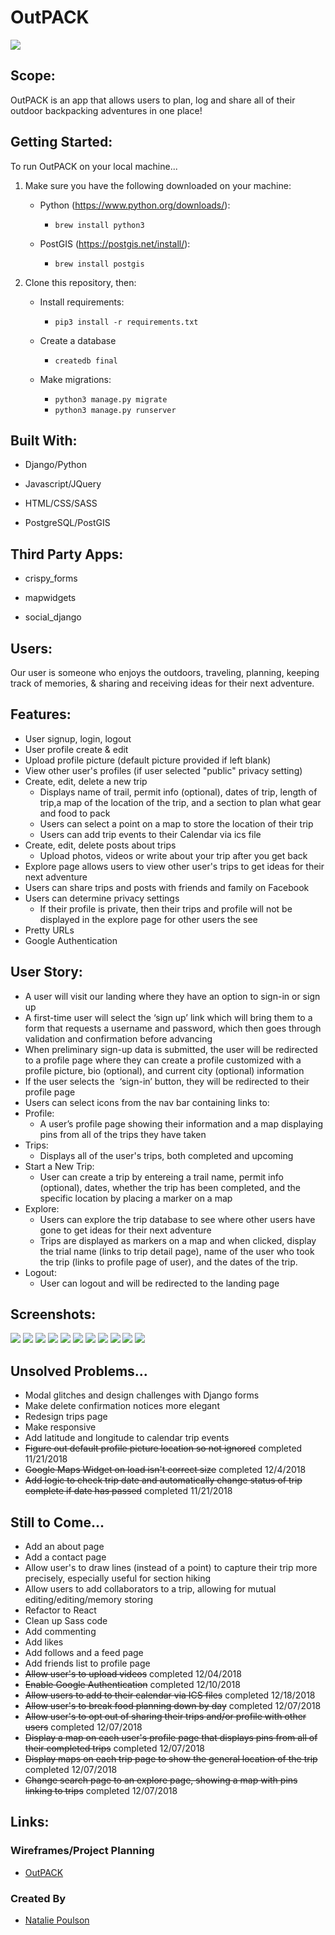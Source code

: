 # OutPACK

<img src="./screenshots/1.png">

## Scope:
OutPACK is an app that allows users to plan, log and share all of their outdoor backpacking adventures in one place!

## Getting Started:
To run OutPACK on your local machine...

1. Make sure you have the following downloaded on your machine:

    * Python (https://www.python.org/downloads/):
      * `brew install python3`

    * PostGIS (https://postgis.net/install/):
      * `brew install postgis`
  

 2. Clone this repository, then:
  
    * Install requirements:
       * `pip3 install -r requirements.txt`
       
    * Create a database
       * `createdb final`

    * Make migrations:
      * `python3 manage.py migrate`
      * `python3 manage.py runserver`


## Built With:

* Django/Python

* Javascript/JQuery

* HTML/CSS/SASS

* PostgreSQL/PostGIS


## Third Party Apps:

* crispy_forms

* mapwidgets

* social_django


## Users:
Our user is someone who enjoys the outdoors, traveling, planning, keeping track of memories, & sharing and receiving ideas for their next adventure. 


## Features:
* User signup, login, logout
* User profile create & edit
* Upload profile picture (default picture provided if left blank)
* View other user's profiles (if user selected "public" privacy setting)
* Create, edit, delete a new trip
  * Displays name of trail, permit info (optional), dates of trip, length of trip,a map of the location of the trip, and a section to plan what gear and food  to pack 
  * Users can select a point on a map to store the location of their trip
  * Users can add trip events to their Calendar via ics file
* Create, edit, delete posts about trips
  * Upload photos, videos or write about your trip after you get back
* Explore page allows users to view other user's trips to get ideas for their next adventure
* Users can share trips and posts with friends and family on Facebook 
* Users can determine privacy settings
  * If their profile is private, then their trips and profile will not be displayed in the explore page for other users the see
* Pretty URLs
* Google Authentication


## User Story: 
* A user will visit our landing where they have an option to sign-in or sign up
 * A first-time user will select the ‘sign up’ link which will bring them to a form that requests a username and password, which then goes through validation and confirmation before advancing 
  * When preliminary sign-up data is submitted, the user will be redirected to a profile page where they can create a profile customized with a profile picture, bio (optional), and current city (optional) information 
* If the user selects the  ‘sign-in’ button, they will be redirected to their profile page
 * Users can select icons from the nav bar containing links to:  
  * Profile: 
    * A user’s profile page showing their information and a map displaying pins from all of the trips they have taken
  * Trips:
    * Displays all of the user's trips, both completed and upcoming
  * Start a New Trip:
    * User can create a trip by entereing a trail name, permit info (optional), dates, whether the trip has been completed, and the specific location by placing a marker on a map 
  * Explore:
    * Users can explore the trip database to see where other users have gone to get ideas for their next adventure
    * Trips are displayed as markers on a map and when clicked, display the trial name (links to trip detail page), name of the user who took the trip (links to profile page of user), and  the dates of the trip. 
  * Logout:
    * User can logout and will be redirected to the landing page
  
## Screenshots:

<img src="./screenshots/2.png">

<img src="./screenshots/3.png">

<img src="./screenshots/4.png">

<img src="./screenshots/5.png">

<img src="./screenshots/6.png">

<img src="./screenshots/8.png">

<img src="./screenshots/9.png">

<img src="./screenshots/10.png">

<img src="./screenshots/11.png">

<img src="./screenshots/12.png">

<img src="./screenshots/13.png">




## Unsolved Problems...
* Modal glitches and design challenges with Django forms
* Make delete confirmation notices more elegant
* Redesign trips page
* Make responsive
* Add latitude and longitude to calendar trip events
* ~~Figure out default profile picture location so not ignored~~ completed 11/21/2018
* ~~Google Maps Widget on load isn't correct size~~ completed 12/4/2018
* ~~Add logic to check trip date and automatically change status of trip complete if date has passed~~ completed 11/21/2018


## Still to Come...
* Add an about page
* Add a contact page
* Allow user's to draw lines (instead of a point) to capture their trip more precisely, especially useful for section hiking
* Allow users to add collaborators to a trip, allowing for mutual editing/editing/memory storing
* Refactor to React
* Clean up Sass code
* Add commenting
* Add likes
* Add follows and a feed page
* Add friends list to profile page
* ~~Allow user's to upload videos~~ completed 12/04/2018
* ~~Enable Google Authentication~~ completed 12/10/2018
* ~~Allow users to add to their calendar via ICS files~~ completed 12/18/2018 
* ~~Allow user's to break food planning down by day~~ completed 12/07/2018
* ~~Allow user's to opt out of sharing their trips and/or profile with other users~~ completed 12/07/2018
* ~~Display a map on each user's profile page that displays pins from all of their completed trips~~ completed 12/07/2018
* ~~Display maps on each trip page to show the general location of the trip~~ completed 12/07/2018
* ~~Change search page to an explore page, showing a map with pins linking to trips~~ completed 12/07/2018


## Links:

### Wireframes/Project Planning
* [OutPACK](OutPACK.pdf)


### Created By
* [Natalie Poulson](https://github.com/natalie-poulson)
